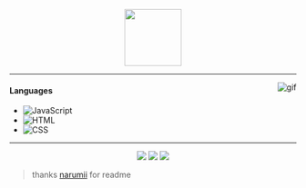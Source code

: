<p align="center">
    <img height="100em" src="https://count.getloli.com/get/@nuggy?theme=gelbooru"/>
</p>

---

<img alt="gif" src="https://i.imgur.com/4TpbeWn.jpeg" align="right"/>

#### Languages
- ![JavaScript](https://img.shields.io/badge/-JavaScript-5e79ff)
- ![HTML](https://img.shields.io/badge/-HTML-5e79ff)
- ![CSS](https://img.shields.io/badge/-CSS-5e79ff)

---

<p align="center">
    <a href="https://discord.gg/EuhpdZxm57"><img src="https://img.shields.io/badge/-Dino Nuggy~_0001-5e79ff?style=flat&logo=discord"/></a>
    <a href="https://steamcommunity.com/id/OniChanInc/"><img src="https://img.shields.io/badge/-_spxn-5e79ff?style=flat&logo=steam"/></a>
    <a href="https://waa.ai/nuggy"><img src="https://img.shields.io/badge/-My_Website-5e79ff?style=flat"/></a>
</p>

> thanks [narumii](https://github.com/narumii) for readme

